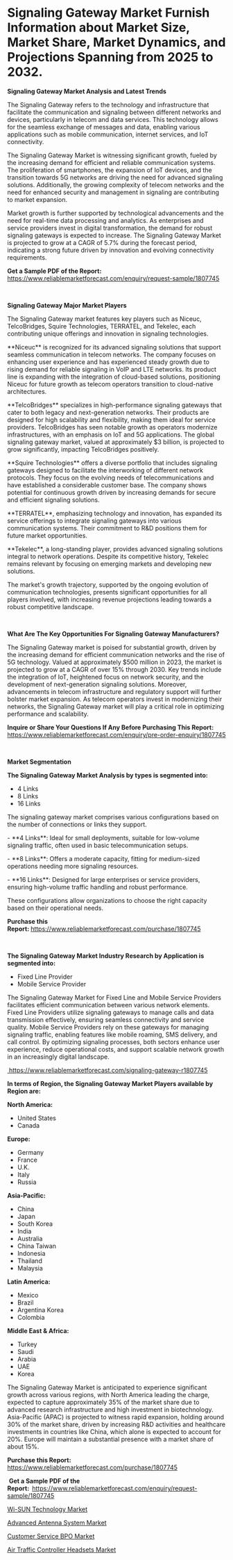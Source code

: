 <p><h1>Signaling Gateway Market Furnish Information about Market Size, Market Share, Market Dynamics, and Projections Spanning from 2025 to 2032.</h1></p><p><strong>Signaling Gateway Market Analysis and Latest Trends</strong></p>
<p><p>The Signaling Gateway refers to the technology and infrastructure that facilitate the communication and signaling between different networks and devices, particularly in telecom and data services. This technology allows for the seamless exchange of messages and data, enabling various applications such as mobile communication, internet services, and IoT connectivity. </p><p>The Signaling Gateway Market is witnessing significant growth, fueled by the increasing demand for efficient and reliable communication systems. The proliferation of smartphones, the expansion of IoT devices, and the transition towards 5G networks are driving the need for advanced signaling solutions. Additionally, the growing complexity of telecom networks and the need for enhanced security and management in signaling are contributing to market expansion.</p><p>Market growth is further supported by technological advancements and the need for real-time data processing and analytics. As enterprises and service providers invest in digital transformation, the demand for robust signaling gateways is expected to increase. The Signaling Gateway Market is projected to grow at a CAGR of 5.7% during the forecast period, indicating a strong future driven by innovation and evolving connectivity requirements.</p></p>
<p><strong>Get a Sample PDF of the Report:&nbsp;</strong> <a href="https://www.reliablemarketforecast.com/enquiry/request-sample/1807745?utm_campaign=1840&utm_medium=2&utm_source=Github&utm_content=ia&utm_term=08042025&utm_id=signaling-gateway">https://www.reliablemarketforecast.com/enquiry/request-sample/1807745</a></p>
<p>&nbsp;</p>
<p><strong>Signaling Gateway Major Market Players</strong></p>
<p><p>The Signaling Gateway market features key players such as Niceuc, TelcoBridges, Squire Technologies, TERRATEL, and Tekelec, each contributing unique offerings and innovation in signaling technologies.</p><p>**Niceuc** is recognized for its advanced signaling solutions that support seamless communication in telecom networks. The company focuses on enhancing user experience and has experienced steady growth due to rising demand for reliable signaling in VoIP and LTE networks. Its product line is expanding with the integration of cloud-based solutions, positioning Niceuc for future growth as telecom operators transition to cloud-native architectures.</p><p>**TelcoBridges** specializes in high-performance signaling gateways that cater to both legacy and next-generation networks. Their products are designed for high scalability and flexibility, making them ideal for service providers. TelcoBridges has seen notable growth as operators modernize infrastructures, with an emphasis on IoT and 5G applications. The global signaling gateway market, valued at approximately $3 billion, is projected to grow significantly, impacting TelcoBridges positively.</p><p>**Squire Technologies** offers a diverse portfolio that includes signaling gateways designed to facilitate the interworking of different network protocols. They focus on the evolving needs of telecommunications and have established a considerable customer base. The company shows potential for continuous growth driven by increasing demands for secure and efficient signaling solutions.</p><p>**TERRATEL**, emphasizing technology and innovation, has expanded its service offerings to integrate signaling gateways into various communication systems. Their commitment to R&D positions them for future market opportunities.</p><p>**Tekelec**, a long-standing player, provides advanced signaling solutions integral to network operations. Despite its competitive history, Tekelec remains relevant by focusing on emerging markets and developing new solutions.</p><p>The market's growth trajectory, supported by the ongoing evolution of communication technologies, presents significant opportunities for all players involved, with increasing revenue projections leading towards a robust competitive landscape.</p></p>
<p>&nbsp;</p>
<p><strong>What Are The Key Opportunities For Signaling Gateway Manufacturers?</strong></p>
<p><p>The Signaling Gateway market is poised for substantial growth, driven by the increasing demand for efficient communication networks and the rise of 5G technology. Valued at approximately $500 million in 2023, the market is projected to grow at a CAGR of over 15% through 2030. Key trends include the integration of IoT, heightened focus on network security, and the development of next-generation signaling solutions. Moreover, advancements in telecom infrastructure and regulatory support will further bolster market expansion. As telecom operators invest in modernizing their networks, the Signaling Gateway market will play a critical role in optimizing performance and scalability.</p></p>
<p><strong>Inquire or Share Your Questions If Any Before Purchasing This Report:</strong> <a href="https://www.reliablemarketforecast.com/enquiry/pre-order-enquiry/1807745?utm_campaign=1840&utm_medium=2&utm_source=Github&utm_content=ia&utm_term=08042025&utm_id=signaling-gateway">https://www.reliablemarketforecast.com/enquiry/pre-order-enquiry/1807745</a></p>
<p>&nbsp;</p>
<p><strong>Market Segmentation</strong></p>
<p><strong>The Signaling Gateway Market Analysis by types is segmented into:</strong></p>
<p><ul><li>4 Links</li><li>8 Links</li><li>16 Links</li></ul></p>
<p><p>The signaling gateway market comprises various configurations based on the number of connections or links they support. </p><p>- **4 Links**: Ideal for small deployments, suitable for low-volume signaling traffic, often used in basic telecommunication setups.  </p><p>- **8 Links**: Offers a moderate capacity, fitting for medium-sized operations needing more signaling resources.  </p><p>- **16 Links**: Designed for large enterprises or service providers, ensuring high-volume traffic handling and robust performance.  </p><p>These configurations allow organizations to choose the right capacity based on their operational needs.</p></p>
<p><strong>Purchase this Report:&nbsp;</strong><a href="https://www.reliablemarketforecast.com/purchase/1807745?utm_campaign=1840&utm_medium=2&utm_source=Github&utm_content=ia&utm_term=08042025&utm_id=signaling-gateway">https://www.reliablemarketforecast.com/purchase/1807745</a></p>
<p>&nbsp;</p>
<p><strong>The Signaling Gateway Market Industry Research by Application is segmented into:</strong></p>
<p><ul><li>Fixed Line Provider</li><li>Mobile Service Provider</li></ul></p>
<p><p>The Signaling Gateway Market for Fixed Line and Mobile Service Providers facilitates efficient communication between various network elements. Fixed Line Providers utilize signaling gateways to manage calls and data transmission effectively, ensuring seamless connectivity and service quality. Mobile Service Providers rely on these gateways for managing signaling traffic, enabling features like mobile roaming, SMS delivery, and call control. By optimizing signaling processes, both sectors enhance user experience, reduce operational costs, and support scalable network growth in an increasingly digital landscape.</p></p>
<p><a href="https://www.reliablemarketforecast.com/signaling-gateway-r1807745?utm_campaign=1840&utm_medium=2&utm_source=Github&utm_content=ia&utm_term=08042025&utm_id=signaling-gateway">&nbsp;https://www.reliablemarketforecast.com/signaling-gateway-r1807745</a></p>
<p><strong>In terms of Region, the Signaling Gateway Market Players available by Region are:</strong></p>
<p>
    <p> <strong> North America: </strong>
        <ul>
            <li>United States</li>
            <li>Canada</li>
        </ul>
        </p> 
    <p> <strong> Europe: </strong>
        <ul>
            <li>Germany</li>
            <li>France</li>
            <li>U.K.</li>
            <li>Italy</li>
            <li>Russia</li>
        </ul>
        </p> 
    <p> <strong> Asia-Pacific: </strong>
        <ul>
            <li>China</li>
            <li>Japan</li>
            <li>South Korea</li>
            <li>India</li>
            <li>Australia</li>
            <li>China Taiwan</li>
            <li>Indonesia</li>
            <li>Thailand</li>
            <li>Malaysia</li>
        </ul>
        </p> 
    <p> <strong> Latin America: </strong>
        <ul>
            <li>Mexico</li>
            <li>Brazil</li>
            <li>Argentina Korea</li>
            <li>Colombia</li>
        </ul>
        </p> 
    <p> <strong> Middle East & Africa: </strong>
        <ul>
            <li>Turkey</li>
            <li>Saudi</li>
            <li>Arabia</li>
            <li>UAE</li>
            <li>Korea</li>
        </ul>
    </p>
    </p>
<p><p>The Signaling Gateway Market is anticipated to experience significant growth across various regions, with North America leading the charge, expected to capture approximately 35% of the market share due to advanced research infrastructure and high investment in biotechnology. Asia-Pacific (APAC) is projected to witness rapid expansion, holding around 30% of the market share, driven by increasing R&D activities and healthcare investments in countries like China, which alone is expected to account for 20%. Europe will maintain a substantial presence with a market share of about 15%.</p></p>
<p><strong>Purchase this Report: </strong><a href="https://www.reliablemarketforecast.com/purchase/1807745?utm_campaign=1840&utm_medium=2&utm_source=Github&utm_content=ia&utm_term=08042025&utm_id=signaling-gateway">https://www.reliablemarketforecast.com/purchase/1807745</a></p>
<p>&nbsp;<strong>Get a Sample PDF of the Report:&nbsp;&nbsp;</strong><a href="https://www.reliablemarketforecast.com/enquiry/request-sample/1807745?utm_campaign=1840&utm_medium=2&utm_source=Github&utm_content=ia&utm_term=08042025&utm_id=signaling-gateway">https://www.reliablemarketforecast.com/enquiry/request-sample/1807745</a></p>
<p><strong></strong></p>
<p><p><a href="https://github.com/shiahbuyerin/Market-Research-Report-List-1/blob/main/wi-sun-technology-market.md?utm_campaign=1840&utm_medium=2&utm_source=Github&utm_content=ia&utm_term=08042025&utm_id=signaling-gateway">Wi-SUN Technology Market</a></p><p><a href="https://github.com/fahieraudau9/Market-Research-Report-List-1/blob/main/advanced-antenna-system-market.md?utm_campaign=1840&utm_medium=2&utm_source=Github&utm_content=ia&utm_term=08042025&utm_id=signaling-gateway">Advanced Antenna System Market</a></p><p><a href="https://github.com/arionmp/Market-Research-Report-List-5/blob/main/customer-service-bpo-market.md?utm_campaign=1840&utm_medium=2&utm_source=Github&utm_content=ia&utm_term=08042025&utm_id=signaling-gateway">Customer Service BPO Market</a></p><p><a href="https://github.com/maikefelanc3/Market-Research-Report-List-1/blob/main/air-traffic-controller-headsets-market.md?utm_campaign=1840&utm_medium=2&utm_source=Github&utm_content=ia&utm_term=08042025&utm_id=signaling-gateway">Air Traffic Controller Headsets Market</a></p></p>